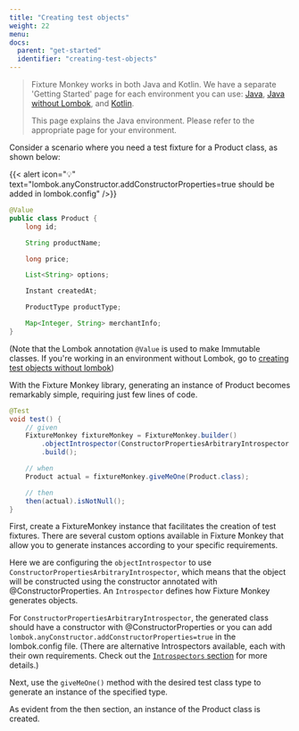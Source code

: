 ```yaml
---
title: "Creating test objects"
weight: 22
menu:
docs:
  parent: "get-started"
  identifier: "creating-test-objects"
---
```


> Fixture Monkey works in both Java and Kotlin.
> We have a separate 'Getting Started' page for each environment you can use: [Java](../creating-test-objects), [Java without Lombok](../creating-test-objects-without-lombok), and [Kotlin](../creating-objects-in-kotlin).
>
> This page explains the Java environment. Please refer to the appropriate page for your environment.

Consider a scenario where you need a test fixture for a Product class, as shown below:

{{< alert icon="💡" text="lombok.anyConstructor.addConstructorProperties=true should be added in lombok.config" />}}

```java
@Value
public class Product {
    long id;

    String productName;

    long price;

    List<String> options;

    Instant createdAt;

    ProductType productType;

    Map<Integer, String> merchantInfo;
}
```
(Note that the Lombok annotation `@Value` is used to make Immutable classes. If you're working in an environment without Lombok, go to [creating test objects without lombok](../creating-test-objects-without-lombok))

With the Fixture Monkey library, generating an instance of Product becomes remarkably simple, requiring just few lines of code.

```java
@Test
void test() {
    // given
    FixtureMonkey fixtureMonkey = FixtureMonkey.builder()
        .objectIntrospector(ConstructorPropertiesArbitraryIntrospector.INSTANCE)
        .build();

    // when
    Product actual = fixtureMonkey.giveMeOne(Product.class);

    // then
    then(actual).isNotNull();
}
```

First, create a FixtureMonkey instance that facilitates the creation of test fixtures.
There are several custom options available in Fixture Monkey that allow you to generate instances according to your specific requirements.

Here we are configuring the `objectIntrospector` to use `ConstructorPropertiesArbitraryIntrospector`, which means that the object will be constructed using the constructor annotated with @ConstructorProperties.
An `Introspector` defines how Fixture Monkey generates objects.

For `ConstructorPropertiesArbitraryIntrospector`, the generated class should have a constructor with @ConstructorProperties or you can add `lombok.anyConstructor.addConstructorProperties=true` in the lombok.config file.
(There are alternative Introspectors available, each with their own requirements. Check out the [`Introspectors` section](../../generating-objects/introspector) for more details.)

Next, use the `giveMeOne()` method with the desired test class type to generate an instance of the specified type.

As evident from the then section, an instance of the Product class is created.
